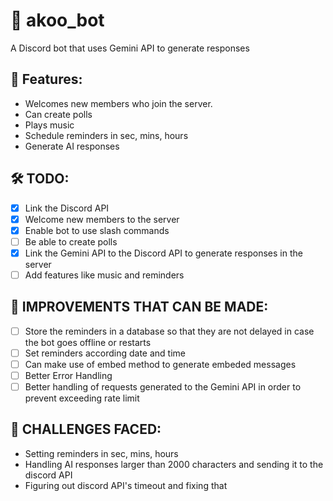# 🤖 akoo_bot
A Discord bot that uses Gemini API to generate responses

## 📌 Features:
- Welcomes new members who join the server.
- Can create polls
- Plays music
- Schedule reminders in sec, mins, hours
- Generate AI responses

## 🛠️ TODO:
- [x] Link the Discord API
- [x] Welcome new members to the server
- [x] Enable bot to use slash commands 
- [ ] Be able to create polls
- [x] Link the Gemini API to the Discord API to generate responses in the server
- [ ] Add features like music and reminders

## 🚀 IMPROVEMENTS THAT CAN BE MADE:
- [ ] Store the reminders in a database so that they are not delayed in case the bot goes offline or restarts
- [ ] Set reminders according date and time
- [ ] Can make use of embed method to generate embeded messages
- [ ] Better Error Handling
- [ ] Better handling of requests generated to the Gemini API in order to prevent exceeding rate limit

## 🎯 CHALLENGES FACED:
- Setting reminders in sec, mins, hours
- Handling AI responses larger than 2000 characters and sending it to the discord API
- Figuring out discord API's timeout and fixing that 
